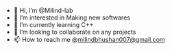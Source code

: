 - 👋 Hi, I’m @Milind-lab
- 👀 I’m interested in Making new softwares
- 🌱 I’m currently learning C++
- 💞️ I’m looking to collaborate on any projects
- 📫 How to reach me @milindbhushan007@gmail.com

<!---
Milind-lab/Milind-lab is a ✨ special ✨ repository because its `README.md` (this file) appears on your GitHub profile.
You can click the Preview link to take a look at your changes.
--->
